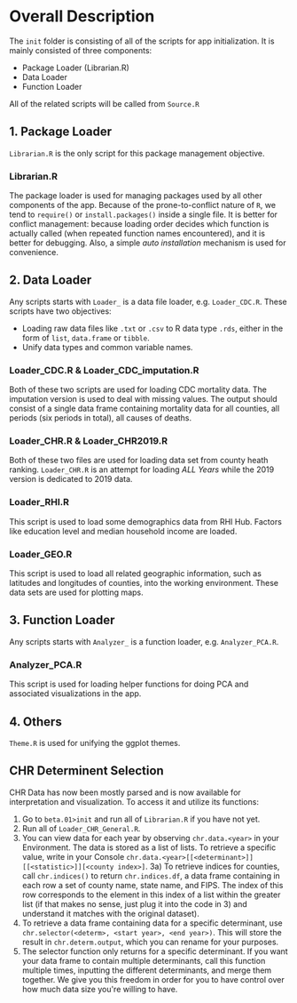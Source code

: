 # Overall Description

The `init` folder is consisting of all of the scripts for app initialization. It
is mainly consisted of three components:

* Package Loader (Librarian.R)
* Data Loader
* Function Loader

All of the related scripts will be called from `Source.R`

## 1. Package Loader

`Librarian.R` is the only script for this package management objective.

### Librarian.R

The package loader is used for managing packages used by all other components of the app. Because of the prone-to-conflict nature of `R`, we tend to `require()` or `install.packages()` inside a single file. It is better for conflict management: because loading order decides which function is actually called (when repeated function names encountered), and it is better for debugging. Also, a simple *auto installation* mechanism is used for convenience.

## 2. Data Loader

Any scripts starts with `Loader_` is a data file loader, e.g. `Loader_CDC.R`. These scripts have two objectives:

* Loading raw data files like `.txt` or `.csv` to R data type `.rds`, either in the form of `list`, `data.frame` or `tibble`.
* Unify data types and common variable names.

### Loader_CDC.R & Loader_CDC_imputation.R

Both of these two scripts are used for loading CDC mortality data. The imputation version is used to deal with missing values. The output should consist of a single data frame containing mortality data for all counties, all periods (six periods in total), all causes of deaths.

### Loader_CHR.R & Loader_CHR2019.R

Both of these two files are used for loading data set from county heath ranking. `Loader_CHR.R` is an attempt for loading *ALL Years* while the 2019 version is dedicated to 2019 data.

### Loader_RHI.R

This script is used to load some demographics data from RHI Hub. Factors like education level and median household income are loaded.

### Loader_GEO.R

This script is used to load all related geographic information, such as latitudes and longitudes of counties, into the working environment. These data sets are used for plotting maps.

## 3. Function Loader

Any scripts starts with `Analyzer_` is a function loader, e.g. `Analyzer_PCA.R`.

### Analyzer_PCA.R

This script is used for loading helper functions for doing PCA and associated visualizations in the app.

## 4. Others

`Theme.R` is used for unifying the ggplot themes.

## CHR Determinent Selection

CHR Data has now been mostly parsed and is now available for interpretation and visualization. To access it and utilize its functions:
1) Go to `beta.01>init` and run all of `Librarian.R` if you have not yet.
2) Run all of `Loader_CHR_General.R`.
3) You can view data for each year by observing `chr.data.<year>` in your Environment. The data is stored as a list of lists. To retrieve a specific value, write in your Console `chr.data.<year>[[<determinant>]][[<statistic>]][<county index>]`.
3a) To retrieve indices for counties, call `chr.indices()` to return `chr.indices.df`, a data frame containing in each row a set of county name, state name, and FIPS. The index of this row corresponds to the element in this index of a list within the greater list (if that makes no sense, just plug it into the code in 3) and understand it matches with the original dataset).
4) To retrieve a data frame containing data for a specific determinant, use `chr.selector(<determ>, <start year>, <end year>)`. This will store the result in `chr.determ.output`, which you can rename for your purposes.
5) The selector function only returns for a specific determinant. If you want your data frame to contain multiple determinants, call this function multiple times, inputting the different determinants, and merge them together. We give you this freedom in order for you to have control over how much data size you're willing to have.
